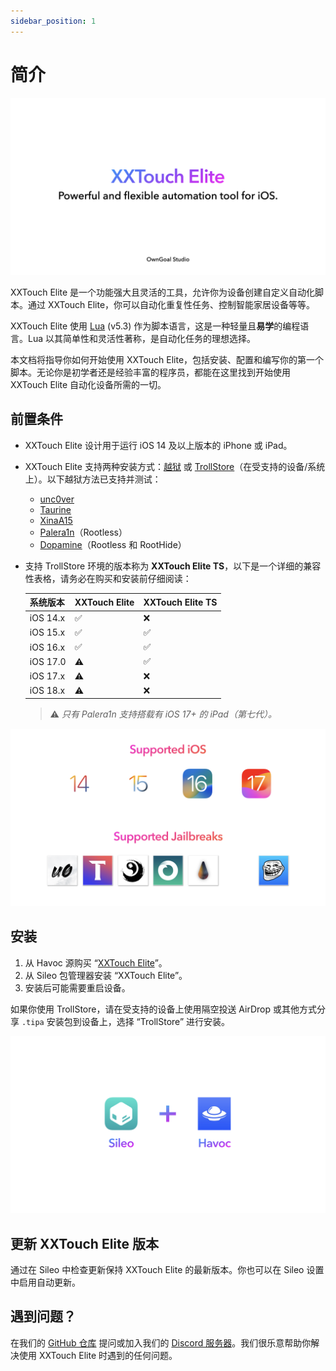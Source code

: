 ```yaml
---
sidebar_position: 1
---
```


# 简介

![Intro.001](./img/Intro.001.png)

XXTouch Elite 是一个功能强大且灵活的工具，允许你为设备创建自定义自动化脚本。通过 XXTouch Elite，你可以自动化重复性任务、控制智能家居设备等等。

XXTouch Elite 使用 [Lua](https://www.lua.org/) (v5.3) 作为脚本语言，这是一种轻量且**易学**的编程语言。Lua 以其简单性和灵活性著称，是自动化任务的理想选择。

本文档将指导你如何开始使用 XXTouch Elite，包括安装、配置和编写你的第一个脚本。无论你是初学者还是经验丰富的程序员，都能在这里找到开始使用 XXTouch Elite 自动化设备所需的一切。

## 前置条件

- XXTouch Elite 设计用于运行 iOS 14 及以上版本的 iPhone 或 iPad。
- XXTouch Elite 支持两种安装方式：[越狱](https://ios.cfw.guide/types-of-jailbreak/) 或 [TrollStore](https://ios.cfw.guide/installing-trollstore)（在受支持的设备/系统上）。以下越狱方法已支持并测试：
  - [unc0ver](https://unc0ver.dev)
  - [Taurine](https://taurine.app)
  - [XinaA15](https://zhuxinlang.github.io)
  - [Palera1n](https://palera.in)（Rootless）
  - [Dopamine](https://ellekit.space/dopamine/)（Rootless 和 RootHide）
- 支持 TrollStore 环境的版本称为 **XXTouch Elite TS**，以下是一个详细的兼容性表格，请务必在购买和安装前仔细阅读：

  | 系统版本   | XXTouch Elite  | XXTouch Elite TS |
  | --------- | -------------- | ---------------- |
  | iOS 14.x  | ✅             | ❌               |
  | iOS 15.x  | ✅             | ✅               |
  | iOS 16.x  | ✅             | ✅               |
  | iOS 17.0  | ⚠️             | ✅               |
  | iOS 17.x  | ⚠️             | ❌               |
  | iOS 18.x  | ⚠️             | ❌               |

  > ⚠️ *只有 Palera1n 支持搭载有 iOS 17+ 的 iPad（第七代）。*

![Requirements.002](./img/Requirements.002.png)

## 安装

1. 从 Havoc 源购买 “[XXTouch Elite](https://havoc.app/package/xxtouchelite)”。
2. 从 Sileo 包管理器安装 “XXTouch Elite”。
3. 安装后可能需要重启设备。

如果你使用 TrollStore，请在受支持的设备上使用隔空投送 AirDrop 或其他方式分享 `.tipa` 安装包到设备上，选择 “TrollStore” 进行安装。

![Requirements.003](./img/Requirements.003.png)

## 更新 XXTouch Elite 版本

通过在 Sileo 中检查更新保持 XXTouch Elite 的最新版本。你也可以在 Sileo 设置中启用自动更新。

## 遇到问题？

在我们的 [GitHub 仓库](https://github.com/OwnGoalStudio/XXTouchElite/issues) 提问或加入我们的 [Discord 服务器](https://discord.gg/RTyMX6c9)。我们很乐意帮助你解决使用 XXTouch Elite 时遇到的任何问题。

